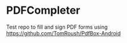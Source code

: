 # PDFCompleter
Test repo to fill and sign PDF forms using https://github.com/TomRoush/PdfBox-Android
